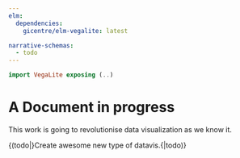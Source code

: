 ```yaml
---
elm:
  dependencies:
    gicentre/elm-vegalite: latest

narrative-schemas:
  - todo
---
```


```elm {l=hidden}
import VegaLite exposing (..)
```

# A Document in progress

This work is going to revolutionise data visualization as we know it.

{(todo|}Create awesome new type of datavis.{|todo)}
